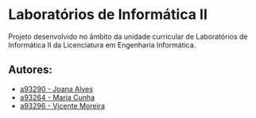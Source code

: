 # **Laboratórios de Informática II**                                               

Projeto desenvolvido no âmbito da unidade curricular de Laboratórios de Informática II da Licenciatura em Engenharia Informática.

## **Autores**:
- [a93290 - Joana Alves](https://github.com/marshaia)
- [a93264 - Maria Cunha](https://github.com/stellaechild)
- [a93296 - Vicente Moreira](https://github.com/VicShadow)                                                                                          
                                                                                                         
